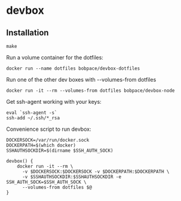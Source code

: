# devbox

## Installation

```
make
```

Run a volume container for the dotfiles:

    docker run --name dotfiles bobpace/devbox-dotfiles

Run one of the other dev boxes with --volumes-from dotfiles

    docker run -it --rm --volumes-from dotfiles bobpace/devbox-node

Get ssh-agent working with your keys:

    eval `ssh-agent -s`
    ssh-add ~/.ssh/*_rsa

Convenience script to run devbox:

    DOCKERSOCK=/var/run/docker.sock
    DOCKERPATH=$(which docker)
    SSHAUTHSOCKDIR=$(dirname $SSH_AUTH_SOCK)

    devbox() {
        docker run -it --rm \
          -v $DOCKERSOCK:$DOCKERSOCK -v $DOCKERPATH:$DOCKERPATH \
          -v $SSHAUTHSOCKDIR:$SSHAUTHSOCKDIR -e SSH_AUTH_SOCK=$SSH_AUTH_SOCK \
          --volumes-from dotfiles $@
    }
